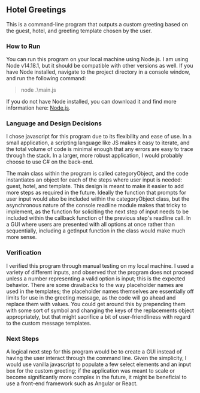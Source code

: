 ## Hotel Greetings

This is a command-line program that outputs a custom greeting based on the guest, hotel, and greeting template chosen by the user. 

### How to Run

You can run this program on your local machine using Node.js. I am using Node v14.18.1, but it should be compatible with other versions as well. If you have Node installed, navigate to the project directory in a console window, and run the following command:

> node .\main.js

If you do not have Node installed, you can download it and find more information here: [Node.js](https://nodejs.org/en/).

### Language and Design Decisions

I chose javascript for this program due to its flexibility and ease of use. In a small application, a scripting language like JS makes it easy to iterate, and the total volume of code is minimal enough that any errors are easy to trace through the stack. In a larger, more robust application, I would probably choose to use C# on the back-end.

The main class within the program is called categoryObject, and the code instantiates an object for each of the steps where user input is needed: guest, hotel, and template. This design is meant to make it easier to add more steps as required in the future. Ideally the function that prompts for user input would also be included within the categoryObject class, but the asynchronous nature of the console readline module makes that tricky to implement, as the function for soliciting the next step of input needs to be included within the callback function of the previous step's readline call. In a GUI where users are presented with all options at once rather than sequentially, including a getInput function in the class would make much more sense.

### Verification

I verified this program through manual testing on my local machine. I used a variety of different inputs, and observed that the program does not proceed unless a number representing a valid option is input; this is the expected behavior. There are some drawbacks to the way placeholder names are used in the templates; the placeholder names themselves are essentially off limits for use in the greeting message, as the code will go ahead and replace them with values. You could get around this by prepending them with some sort of symbol and changing the keys of the replacements object appropriately, but that might sacrifice a bit of user-friendliness with regard to the custom message templates. 

### Next Steps

A logical next step for this program would be to create a GUI instead of having the user interact through the command line. Given the simplicity, I would use vanilla javascript to populate a few select elements and an input box for the custom greeting; if the application was meant to scale or become significantly more complex in the future, it might be beneficial to use a front-end framework such as Angular or React.